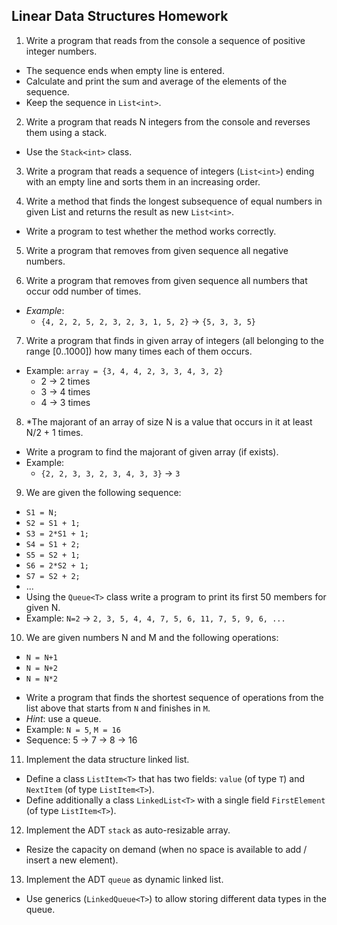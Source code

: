 ## Linear Data Structures Homework

1. Write a program that reads from the console a sequence of positive integer numbers.
  - The sequence ends when empty line is entered.
  - Calculate and print the sum and average of the elements of the sequence.
  - Keep the sequence in `List<int>`.

2. Write a program that reads N integers from the console and reverses them using a stack.
  - Use the `Stack<int>` class.

3. Write a program that reads a sequence of integers (`List<int>`) ending with an empty line and sorts them in an increasing order.

4. Write a method that finds the longest subsequence of equal numbers in given List<int> and returns the result as new `List<int>`.
  - Write a program to test whether the method works correctly.

5. Write a program that removes from given sequence all negative numbers.
 
6. Write a program that removes from given sequence all numbers that occur odd number of times.
  - _Example_:
      - `{4, 2, 2, 5, 2, 3, 2, 3, 1, 5, 2}` &rarr; `{5, 3, 3, 5}`

7. Write a program that finds in given array of integers (all belonging to the range [0..1000]) how many times each of them occurs.
  - Example: `array = {3, 4, 4, 2, 3, 3, 4, 3, 2}`
    - 2 &rarr; 2 times
    - 3 &rarr; 4 times
    - 4 &rarr; 3 times

8. *The majorant of an array of size N is a value that occurs in it at least N/2 + 1 times.
  - Write a program to find the majorant of given array (if exists).
  - Example:
    - `{2, 2, 3, 3, 2, 3, 4, 3, 3}` &rarr; `3`

9. We are given the following sequence:
  - `S1 = N;`
  - `S2 = S1 + 1;`
  - `S3 = 2*S1 + 1;`
  - `S4 = S1 + 2;`
  - `S5 = S2 + 1;`
  - `S6 = 2*S2 + 1;`
  - `S7 = S2 + 2;`
  - ...
  - Using the `Queue<T>` class write a program to print its first 50 members for given N.
  - Example: `N=2` &rarr; `2, 3, 5, 4, 4, 7, 5, 6, 11, 7, 5, 9, 6, ...`

10. We are given numbers N and M and the following operations:
  * `N = N+1`
  * `N = N+2`
  * `N = N*2`

  - Write a program that finds the shortest sequence of operations from the list above that starts from `N` and finishes in `M`.
  - _Hint_: use a queue.
  - Example: `N = 5`, `M = 16`
  - Sequence: 5 &rarr; 7 &rarr; 8 &rarr; 16


11. Implement the data structure linked list.
  - Define a class `ListItem<T>` that has two fields: `value` (of type `T`) and `NextItem` (of type `ListItem<T>`). 
  - Define additionally a class `LinkedList<T>` with a single field `FirstElement` (of type `ListItem<T>`).

12. Implement the ADT `stack` as auto-resizable array.
  - Resize the capacity on demand (when no space is available to add / insert a new element).

13. Implement the ADT `queue` as dynamic linked list.
  - Use generics (`LinkedQueue<T>`) to allow storing different data types in the queue.